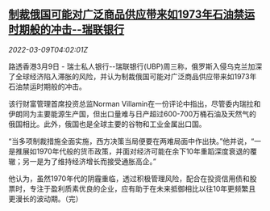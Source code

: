 <!--1646800263000-->
[制裁俄国可能对广泛商品供应带来如1973年石油禁运时期般的冲击--瑞联银行](https://cn.reuters.com/article/swiss-ubp-commodities-inflation-0309-idCNKBS2L60A8)
------

<div><i>2022-03-09T04:02:01Z</i></div><p>路透香港3月9日 - 瑞士私人银行--瑞联银行(UBP)周三称，俄罗斯入侵乌克兰加深了全球经济陷入滞胀的风险，并认为制裁俄国可能对广泛商品供应带来如1973年石油禁运时期般的冲击。</p><p>该行财富管理首席投资总监Norman Villamin在一份评论中指出，尽管委内瑞拉和伊朗同为主要能源生产国，但出口量难与日产超过600-700万桶石油及天然气的俄国相比。此外，俄国也是全球主要的谷物和工业金属出口国。</p><p>“当多项制裁措施全面实施，西方决策当局便要在两难局面中作出抉。”他并说，“一是推展如1970年代般的货币政策，并面对经济可能在余下10年重蹈深度衰退的覆辙；另一是为了维持经济增长而接受通胀高企。”</p><p>他认为，虽然1970年代的阴霾重临，透过积极管理风险，配合在投资信用债和股票时，专注于盈利质素优良的企业，应有助于在未来抵御相比以往10年更频繁且更漫长的波动期。（完）</p>
